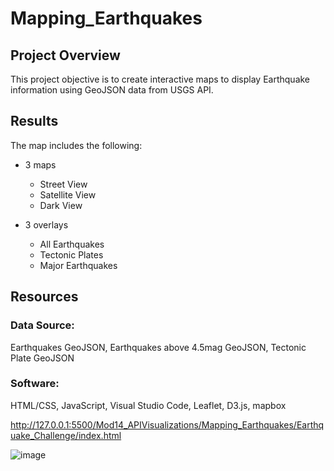 # Mapping_Earthquakes

## Project Overview
This project objective is to create interactive maps to display Earthquake information using GeoJSON data from USGS API. 

## Results
The map includes the following: 
- 3 maps
    - Street View
    - Satellite View
    - Dark View

- 3 overlays
    - All Earthquakes
    - Tectonic Plates
    - Major Earthquakes

## Resources
### Data Source: 
  Earthquakes GeoJSON, Earthquakes above 4.5mag GeoJSON, Tectonic Plate GeoJSON
### Software: 
  HTML/CSS, JavaScript, Visual Studio Code, Leaflet, D3.js, mapbox
  
  
http://127.0.0.1:5500/Mod14_APIVisualizations/Mapping_Earthquakes/Earthquake_Challenge/index.html

![image](https://user-images.githubusercontent.com/114044192/212411825-96c3ec6f-9329-40fe-9887-d7427cd3187e.png)


